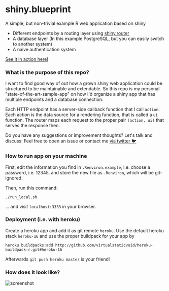 # shiny.blueprint

A simple, but non-trivial example R web application based on shiny

* Different endpoints by a routing layer using [shiny.router](https://github.com/Appsilon/shiny.router)
* A database layer (In this example PostgreSQL, but you can easily switch to another system)
* A naive authentication system

[See it in action here!](https://shiny-blueprint-demo.herokuapp.com)

### What is the purpose of this repo?

I want to find good way of out how a grown shiny web application could be structured to be maintainable and extendable. So this repo is my personal "state-of-the-art-sample-app" on how I'd organize a shiny app that has multiple endpoints and a database connection. 

Each HTTP endpoint has a server-side callback function that I call `action`. Each action is the data source for a rendering function, that is called a `ui` function. The router maps each request to the proper pair  `(action, ui)` that serves the response then.

Do you have any suggestions or improvement thoughts? Let's talk and discuss: Feel free to open an issue or contact me [via twitter 🐦](https://www.twitter.com/funktoriell)

### How to run app on your machine

First, edit the information you find in `.Renviron.example`, i.e. choose
a password, i.e. 12345, and store the new file as `.Renviron`, which will be git-ignored.

Then, run this command:

```shell
./run_local.sh
```
… and visit `localhost:3333` in your browser.

### Deployment (i.e. with heroku)

Create a heroku app and add it as git remote `heroku`. Use the default heroku stack `heroku-16`
and use the proper buildpack for your app by

```shell
heroku buildpacks:add http://github.com/virtualstaticvoid/heroku-buildpack-r.git#heroku-16
```

Afterwards `git push heroku master` is your friend!


### How does it look like?

![screenshot](https://user-images.githubusercontent.com/3685123/39448039-f7a12cf4-4cc3-11e8-9de7-93ef1f23d91c.png)

